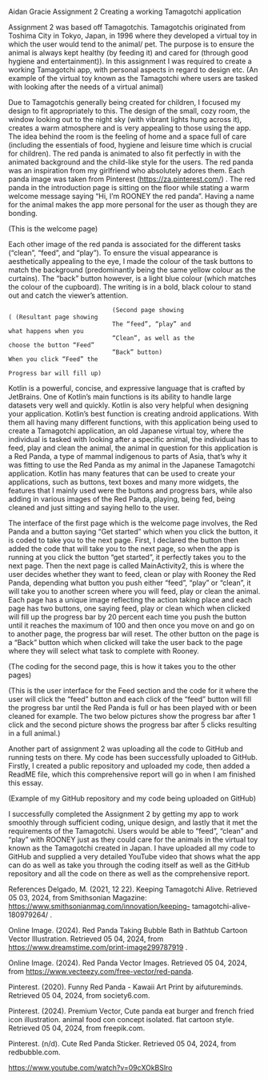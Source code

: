 Aidan Gracie
Assignment 2
Creating a working Tamagotchi application


Assignment 2 was based off Tamagotchis. Tamagotchis originated from
Toshima City in Tokyo, Japan, in 1996 where they developed a virtual toy in which
the user would tend to the animal/ pet. The purpose is to ensure the animal is always
kept healthy (by feeding it) and cared for (through good hygiene and entertainment)).
In this assignment I was required to create a working Tamagotchi app, with personal
aspects in regard to design etc.
 (An example of the virtual toy known as the Tamagotchi where users are tasked with looking after the needs of a virtual animal)

Due to Tamagotchis generally being created for children, I focused my design to fit appropriately to this. The design of the small, cozy room, the window
looking out to the night sky (with vibrant lights hung across it), creates a warm
atmosphere and is very appealing to those using the app. The idea behind the room
is the feeling of home and a space full of care (including the essentials of food,
hygiene and leisure time which is crucial for children). The red panda is animated to
also fit perfectly in with the animated background and the child-like style for the
users. The red panda was an inspiration from my girlfriend who absolutely adores
them. Each panda image was taken from Pinterest (https://za.pinterest.com/) . The red panda in the introduction page is sitting on the floor while stating a warm welcome message
saying “Hi, I’m ROONEY the red panda”. Having a name for the animal makes the
app more personal for the user as though they are bonding.





(This is the welcome page)

 Each other image of the red panda is associated for the different tasks (“clean”, “feed”, and “play”). To ensure the visual appearance is aesthetically appealing to the eye, I made the colour of the task buttons to match the background (predominantly being the same yellow colour as the curtains). The “back” button however, is a light blue colour (which matches the
colour of the cupboard). The writing is in a bold, black colour to stand out and catch the viewer’s attention. 



                                 (Second page showing                                 ( (Resultant page showing 
                                 The “feed”, “play” and                                      what happens when you  
                                 “Clean”, as well as the                                     choose the button “Feed” 
                                 “Back” button)                                                  When you click “Feed” the
                                                                                                          Progress bar will fill up) 

Kotlin is a powerful, concise, and expressive language that is crafted by JetBrains. One of Kotlin’s main functions is its ability to handle large datasets very well and quickly. Kotlin is also very helpful when designing your application. Kotlin’s best function is creating android applications. With them all having many different functions, with this application being used to create a Tamagotchi application, an old Japanese virtual toy, where the individual is tasked with looking after a specific animal, the individual has to feed, play and clean the animal, the animal in question for this application is a Red Panda, a type of mammal indigenous to parts of Asia, that’s why it was fitting to use the Red Panda as my animal in the Japanese Tamagotchi application. Kotlin has many features that can be used to create your applications, such as buttons, text boxes and many more widgets, the features that I mainly used were the buttons and progress bars, while also adding in various images of the Red Panda, playing, being fed, being cleaned and just sitting and saying hello to the user.

The interface of the first page which is the welcome page involves, the Red Panda and a button saying “Get started” which when you click the button, it is coded to take you to the next page. First, I declared the button then added the code that will take you to the next page, so when the app is running at you click the button “get started”, it perfectly takes you to the next page. Then the next page is called MainActivity2, this is where the user decides whether they want to feed, clean or play with Rooney the Red Panda, depending what button you push either “feed”, “play” or “clean”, it will take you to another screen where you will feed, play or clean the animal. Each page has a unique image reflecting the action taking place and each page has two buttons, one saying feed, play or clean which when clicked will fill up the progress bar by 20 percent each time you push the button until it reaches the maximum of 100 and then once you move on and go on to another page, the progress bar will reset. The other button on the page is a “Back” button which when clicked will take the user back to the page where they will select what task to complete with Rooney. 

 
(The coding for the second page, this is how it takes you to the other pages)


 
          
(This is the user interface for the Feed section and the code for it where the user will click the “feed” button and each click of the “feed” button will fill the progress bar until the Red Panda is full or has been played with or been cleaned for example. The two below pictures show the progress bar after 1 click and the second picture shows the progress bar after 5 clicks resulting in a full animal.)


Another part of assignment 2 was uploading all the code to GitHub and running tests on there. My code has been successfully uploaded to GitHub. Firstly, I created a public repository and uploaded my code, then added a ReadME file, which this comprehensive report will go in when I am finished this essay. 
 
 
(Example of my GitHub repository and my code being uploaded on GitHub)

I successfully completed the Assignment 2 by getting my app to work smoothly through sufficient coding, unique design, and lastly that it met the requirements of the Tamagotchi. Users would be able to “feed”, “clean” and “play” with ROONEY just as they could care for the animals in the virtual toy known as the Tamagotchi created in Japan. I have uploaded all my code to GitHub and supplied a very detailed YouTube video that shows what the app can do as well as take you through the coding itself as well as the GitHub repository and all the code on there as well as the comprehensive report. 


References
Delgado, M. (2021, 12 22). Keeping Tamagotchi Alive. Retrieved 05 03, 2024, from
Smithsonian Magazine: https://www.smithsonianmag.com/innovation/keeping-
tamagotchi-alive-180979264/  . 

Online Image. (2024). Red Panda Taking Bubble Bath in Bathtub Cartoon Vector Illustration.
Retrieved 05 04, 2024, from https://www.dreamstime.com/print-image299787919 .

Online Image. (2024). Red Panda Vector Images. Retrieved 05 04, 2024, from
https://www.vecteezy.com/free-vector/red-panda. 

Pinterest. (2020). Funny Red Panda - Kawaii Art Print by aifutureminds. Retrieved 05 04,
2024, from society6.com. 

Pinterest. (2024). Premium Vector, Cute panda eat burger and french fried icon illustration.
animal food con concept isolated. flat cartoon style. Retrieved 05 04, 2024, from
freepik.com. 

Pinterest. (n/d). Cute Red Panda Sticker. Retrieved 05 04, 2024, from redbubble.com. 

https://www.youtube.com/watch?v=09cXOkBSlro
